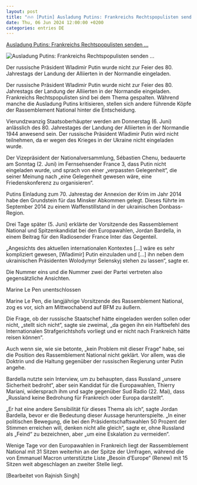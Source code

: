 ```yaml
---
layout: post
title: "🔥🔥 [Putin] Ausladung Putins: Frankreichs Rechtspopulisten senden ..."
date: Thu, 06 Jun 2024 12:00:00 +0200
categories: entries DE
---
```

[Ausladung Putins: Frankreichs Rechtspopulisten senden ...](https://www.euractiv.de/section/eu-aussenpolitik/news/ausladung-putins-frankreichs-rechtspopulisten-senden-widerspruechliche-signale/)

![Ausladung Putins: Frankreichs Rechtspopulisten senden ...](https://www.euractiv.de/wp-content/uploads/sites/4/2024/06/12259267-800x450.jpg)

Der russische Präsident Wladimir Putin wurde nicht zur Feier des 80. Jahrestags der Landung der Alliierten in der Normandie eingeladen.

Der russische Präsident Wladimir Putin wurde nicht zur Feier des 80. Jahrestags der Landung der Alliierten in der Normandie eingeladen. Frankreichs Rechtspopulisten sind bei dem Thema gespalten. Während manche die Ausladung Putins kritisieren, stellen sich andere führende Köpfe der Rassemblement National hinter die Entscheidung.

Vierundzwanzig Staatsoberhäupter werden am Donnerstag (6. Juni) anlässlich des 80. Jahrestages der Landung der Alliierten in der Normandie 1944 anwesend sein. Der russische Präsident Wladimir Putin wird nicht teilnehmen, da er wegen des Krieges in der Ukraine nicht eingeladen wurde.

Der Vizepräsident der Nationalversammlung, Sébastien Chenu, bedauerte am Sonntag (2. Juni) im Fernsehsender France 3, dass Putin nicht eingeladen wurde, und sprach von einer „verpassten Gelegenheit“, die seiner Meinung nach „eine Gelegenheit gewesen wäre, eine Friedenskonferenz zu organisieren“.

Putins Einladung zum 70. Jahrestag der Annexion der Krim im Jahr 2014 habe den Grundstein für das Minsker Abkommen gelegt. Dieses führte im September 2014 zu einem Waffenstillstand in der ukrainischen Donbass-Region.

Drei Tage später (5. Juni) erklärte der Vorsitzende des Rassemblement National und Spitzenkandidat bei den Europawahlen, Jordan Bardella, in einem Beitrag für den Radiosender France Inter das Gegenteil.

„Angesichts des aktuellen internationalen Kontextes […] wäre es sehr kompliziert gewesen, [Wladimir] Putin einzuladen und […] ihn neben dem ukrainischen Präsidenten Wolodymyr Selenskyj stehen zu lassen“, sagte er.

Die Nummer eins und die Nummer zwei der Partei vertreten also gegensätzliche Ansichten.

Marine Le Pen unentschlossen

Marine Le Pen, die langjährige Vorsitzende des Rassemblement National, zog es vor, sich am Mittwochabend auf BFM zu äußern.

Die Frage, ob der russische Staatschef hätte eingeladen werden sollen oder nicht, „stellt sich nicht“, sagte sie zweimal, „da gegen ihn ein Haftbefehl des Internationalen Strafgerichtshofs vorliegt und er nicht nach Frankreich hätte reisen können“.

Auch wenn sie, wie sie betonte, „kein Problem mit dieser Frage“ habe, sei die Position des Rassemblement National nicht geklärt. Vor allem, was die Doktrin und die Haltung gegenüber der russischen Regierung unter Putin angehe.

Bardella nutzte sein Interview, um zu behaupten, dass Russland „unsere Sicherheit bedroht“, aber sein Kandidat für die Europawahlen, Thierry Mariani, widersprach ihm und sagte gegenüber Sud Radio (22. Mai), dass „Russland keine Bedrohung für Frankreich oder Europa darstellt“.

„Er hat eine andere Sensibilität für dieses Thema als ich“, sagte Jordan Bardella, bevor er die Bedeutung dieser Aussage herunterspielte. „In einer politischen Bewegung, die bei den Präsidentschaftswahlen 50 Prozent der Stimmen erreichen will, denken nicht alle gleich“, sagte er, ohne Russland als „Feind“ zu bezeichnen, aber „um eine Eskalation zu vermeiden“.

Wenige Tage vor den Europawahlen in Frankreich liegt der Rassemblement National mit 31 Sitzen weiterhin an der Spitze der Umfragen, während die von Emmanuel Macron unterstützte Liste „Besoin d’Europe“ (Renew) mit 15 Sitzen weit abgeschlagen an zweiter Stelle liegt.

[Bearbeitet von Rajnish Singh]

